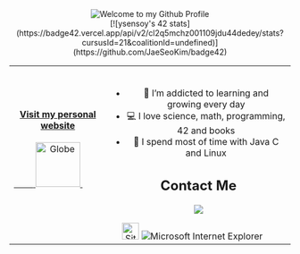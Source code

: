 <div align="center">   <img src="https://github.com/BrunnerLivio/brunnerlivio/blob/master/images/welcome.png?raw=true" style="max-width: 100%;" alt="Welcome to my Github Profile" />
 <div align="center"> 
[![ysensoy's 42 stats](https://badge42.vercel.app/api/v2/cl2q5mchz001109jdu44dedey/stats?cursusId=21&coalitionId=undefined)](https://github.com/JaeSeoKim/badge42)

</div> <!-- Social --> <table width="100%"> <tr> <td align="center"> <a href="https://www.yasinsensoy.com"> <strong>Visit my personal website </strong> <br /> <br />
<span>&nbsp;&nbsp;&nbsp;&nbsp;&nbsp;&nbsp;&nbsp;&nbsp;</span>
<img alt="Globe" height="80" src="https://github.com/BrunnerLivio/brunnerlivio/blob/master/images/globe.gif?raw=true">
</a>
<span>&nbsp;&nbsp;&nbsp;&nbsp;&nbsp;&nbsp;&nbsp;&nbsp;</span>
<span>&nbsp;&nbsp;&nbsp;&nbsp;&nbsp;&nbsp;&nbsp;&nbsp;</span>
</td>
<td align="center">
<br />
  
- 🌱 I’m addicted to learning and growing every day
- 💻 I love science, math, programming, 42 and books
- 🚀 I spend most of  time with Java C and Linux
  
 ## Contact Me 
 
<a href="https://www.linkedin.com/in/yasin-%C5%9F-01457318a/"><img src="https://img.shields.io/badge/linkedin-%230077B5.svg?&style=for-the-badge&logo=linkedin&logoColor=white" /></a>
 
<img src="https://raw.githubusercontent.com/BrunnerLivio/brunnerlivio/master/images/notepad.gif" alt="Site created with Notepad" height="30" />
<img src="https://raw.githubusercontent.com/BrunnerLivio/brunnerlivio/master/images/ie_logo.gif" alt="Microsoft Internet Explorer" />
<span>&nbsp;&nbsp;&nbsp;&nbsp;</span>  
